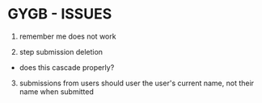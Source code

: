# GYGB - ISSUES

1. remember me does not work

2. step submission deletion
	
  - does this cascade properly?

3. submissions from users should user the user's current name, not their name when submitted